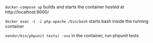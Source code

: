 `docker-compose up` builds and starts the container
hosted at http://localhost:8000/

`docker exec -t -i php-apache /bin/bash` starts bash inside the running container

`vendor/bin/phpunit tests/ -vvv` in the container, run phpunit tests
